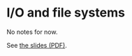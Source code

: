 # I/O and file systems

No notes for now.

See [the slides (PDF)](https://462000265.lumidata.eu/1day-20230921/files/LUMI-1day-20230921-08-Lustre-intro.pdf).
